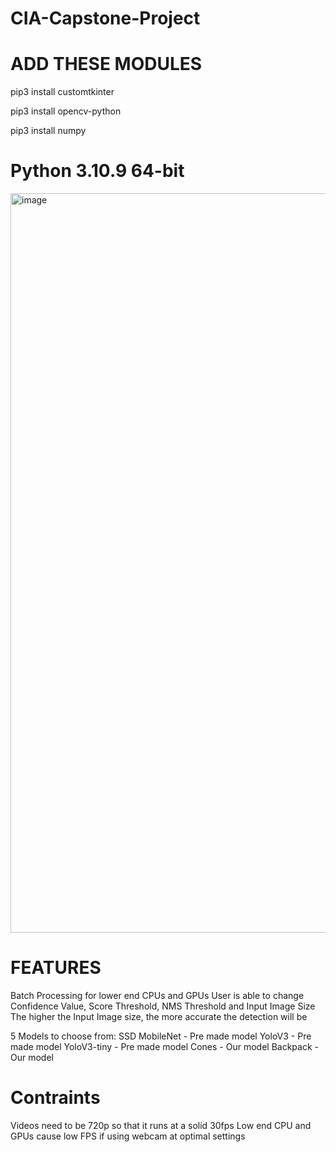 # CIA-Capstone-Project

# ADD THESE MODULES

pip3 install customtkinter

pip3 install opencv-python

pip3 install numpy

# Python 3.10.9 64-bit


<img width="1183" alt="image" src="https://user-images.githubusercontent.com/79528247/234996393-2697fdb3-f574-40ae-a519-e78b2180460e.png">

# FEATURES

Batch Processing for lower end CPUs and GPUs
User is able to change Confidence Value, Score Threshold, NMS Threshold and Input Image Size
The higher the Input Image size, the more accurate the detection will be

5 Models to choose from:
SSD MobileNet - Pre made model
YoloV3 - Pre made model
YoloV3-tiny - Pre made model
Cones - Our model
Backpack - Our model


# Contraints
Videos need to be 720p so that it runs at a solid 30fps
Low end CPU and GPUs cause low FPS if using webcam at optimal settings

